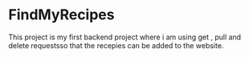 # FindMyRecipes
This project is my first backend project where i am using get , pull and delete requestsso that the recepies can be added to the website.

